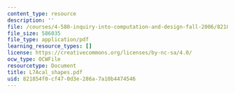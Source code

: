 ```yaml
---
content_type: resource
description: ''
file: /courses/4-580-inquiry-into-computation-and-design-fall-2006/821854f0cf470d3e286a7a10b4474546_L7Acal_shapes.pdf
file_size: 586035
file_type: application/pdf
learning_resource_types: []
license: https://creativecommons.org/licenses/by-nc-sa/4.0/
ocw_type: OCWFile
resourcetype: Document
title: L7Acal_shapes.pdf
uid: 821854f0-cf47-0d3e-286a-7a10b4474546
---
```


